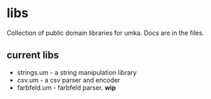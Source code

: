 # libs
Collection of public domain libraries for umka. Docs are in the files.

## current libs

- strings.um  - a string manipulation library
- csv.um      - a csv parser and encoder
- farbfeld.um - farbfeld parser. **wip**

